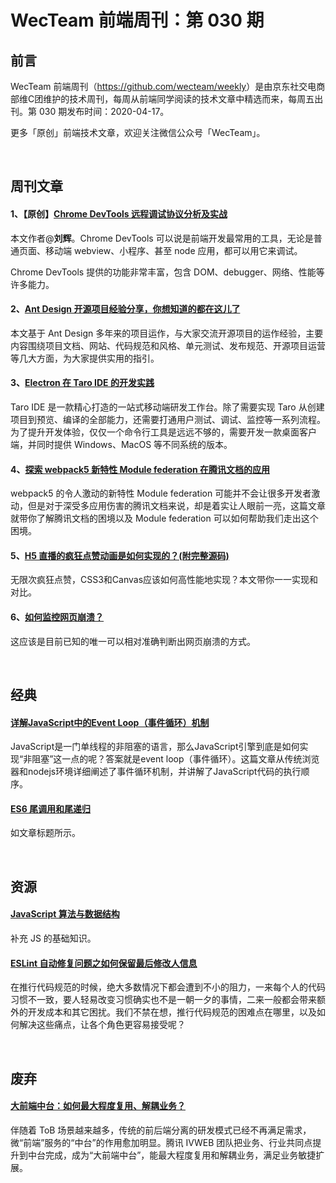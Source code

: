
# WecTeam 前端周刊：第 030 期

## 前言

WecTeam 前端周刊（<https://github.com/wecteam/weekly>）是由京东社交电商部维C团维护的技术周刊，每周从前端同学阅读的技术文章中精选而来，每周五出刊。第 030 期发布时间：2020-04-17。

更多「原创」前端技术文章，欢迎关注微信公众号「WecTeam」。

<br>

## 周刊文章

#### 1、【原创】[Chrome DevTools 远程调试协议分析及实战](https://mp.weixin.qq.com/s/WOeSUH-wGvQnaWFymBeH8g)

本文作者@**刘辉**。Chrome DevTools 可以说是前端开发最常用的工具，无论是普通页面、移动端 webview、小程序、甚至 node 应用，都可以用它来调试。

Chrome DevTools 提供的功能非常丰富，包含 DOM、debugger、网络、性能等许多能力。

#### 2、[Ant Design 开源项目经验分享，你想知道的都在这儿了](https://mp.weixin.qq.com/s/qpZB9tPiLrHIbJnwi-8KKg)

本文基于 Ant Design 多年来的项目运作，与大家交流开源项目的运作经验，主要内容围绕项目文档、网站、代码规范和风格、单元测试、发布规范、开源项目运营等几大方面，为大家提供实用的指引。


#### 3、[Electron 在 Taro IDE 的开发实践](https://aotu.io/notes/2020/04/07/electron-in-taro-ide/index.html)

Taro IDE 是一款精心打造的一站式移动端研发工作台。除了需要实现 Taro 从创建项目到预览、编译的全部能力，还需要打通用户测试、调试、监控等一系列流程。为了提升开发体验，仅仅一个命令行工具是远远不够的，需要开发一款桌面客户端，并同时提供 Windows、MacOS 等不同系统的版本。

#### 4、[探索 webpack5 新特性 Module federation 在腾讯文档的应用](http://www.alloyteam.com/2020/04/14338/)

webpack5 的令人激动的新特性 Module federation 可能并不会让很多开发者激动，但是对于深受多应用伤害的腾讯文档来说，却是着实让人眼前一亮，这篇文章就带你了解腾讯文档的困境以及 Module federation 可以如何帮助我们走出这个困境。

#### 5、[H5 直播的疯狂点赞动画是如何实现的？(附完整源码)](https://juejin.im/post/5e947b8f6fb9a03c957ffd1a)

无限次疯狂点赞，CSS3和Canvas应该如何高性能地实现？本文带你一一实现和对比。

#### 6、[如何监控网页崩溃？](https://mp.weixin.qq.com/s/EscBLM3hAoCrYn9r9zFmng)

这应该是目前已知的唯一可以相对准确判断出网页崩溃的方式。

<br>


## 经典

#### [详解JavaScript中的Event Loop（事件循环）机制](https://zhuanlan.zhihu.com/p/33058983)

JavaScript是一门单线程的非阻塞的语言，那么JavaScript引擎到底是如何实现“非阻塞”这一点的呢？答案就是event loop（事件循环）。这篇文章从传统浏览器和nodejs环境详细阐述了事件循环机制，并讲解了JavaScript代码的执行顺序。


#### [ES6 尾调用和尾递归](https://www.joynop.com/p/250.html)

如文章标题所示。


<br>

## 资源



#### [JavaScript 算法与数据结构](https://github.com/trekhleb/javascript-algorithms)

补充 JS 的基础知识。


#### [ESLint 自动修复问题之如何保留最后修改人信息](http://www.alloyteam.com/2020/03/14286/)

在推行代码规范的时候，绝大多数情况下都会遭到不小的阻力，一来每个人的代码习惯不一致，要人轻易改变习惯确实也不是一朝一夕的事情，二来一般都会带来额外的开发成本和其它困扰。我们不禁在想，推行代码规范的困难点在哪里，以及如何解决这些痛点，让各个角色更容易接受呢？

<br>


## 废弃



#### [大前端中台：如何最大程度复用、解耦业务？](https://mp.weixin.qq.com/s/dR9LIv369aMU_nVnaBn9yQ)

伴随着 ToB 场景越来越多，传统的前后端分离的研发模式已经不再满足需求，微“前端”服务的“中台”的作用愈加明显。腾讯 IVWEB 团队把业务、行业共同点提升到中台完成，成为“大前端中台”，能最大程度复用和解耦业务，满足业务敏捷扩展。


